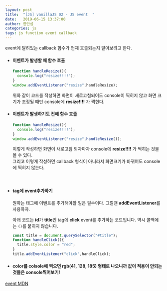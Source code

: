```yaml
---
layout: post
title:  "[JS] vanillaJS 02 - JS event  "
date:   2019-06-15 13:37:00
author: 한만섭
categories: js
tags: js function event callback
---
```


event에 달려있는 callback 함수가 언제 호출되는지 알아보려고 한다. 

* #### 이벤트가 발생할 때 함수 호출 
  
  ```javascript
  function handleResize(){
    console.log("resize!!!!");
  }
  window.addEventListener("resize",handleResize);
  ```
  
  위와 같이 코드를 작성하면 화면이 새로고침되어도 console이 찍히지 않고 화면 크기가 조정될 때만 console에 **resize!!!!** 가 찍힌다. 
  
* #### 이벤트가 발생하기도 전에 함수 호출 
  
  ```javascript
  function handleResize(){
    console.log("resize!!!!");
  }
  window.addEventListener("resize",handleResize());
  ```
  이렇게 작성하면 화면이 새로고침 되자마자 console에 **resize!!!!** 가 찍히는 것을 볼 수 있다.  
  그리고 이렇게 작성하면 callback 형식이 아니라서 화면크기가 바뀌어도 console에 찍히지 않는다. 

　  
* #### tag에 event추가하기 
  원하는 태그에 이벤트를 추가해야할 일은 필수이다. 그럴땐 **addEventListener**를 사용하자.  
  
  아래 코드는 **id**가 **title**인 tag에 **click** event를 추가하는 코드입니다. 역시 콜백에는 `()`를 붙히지 않습니다. 
  ```javascript
  const title = document.querySelector("#title");
  function handleClick(){
    title.style.color = "red";
  }
  title.addEventListener("click",handleClick);
  ```
  
* #### color를 colsole에 찍으면 **rgb(41, 128, 185)** 형태로 나오니까 값이 적용이 안되는 것들은 console찍어보기!  

[event MDN](https://developer.mozilla.org/ko/docs/Web/Events)
